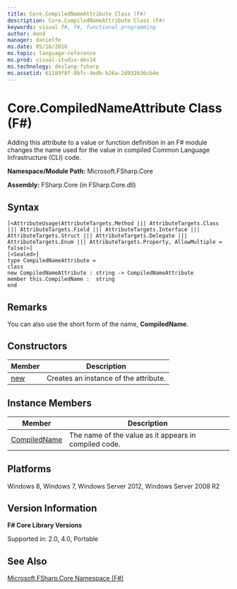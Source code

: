 ```yaml
---
title: Core.CompiledNameAttribute Class (F#)
description: Core.CompiledNameAttribute Class (F#)
keywords: visual f#, f#, functional programming
author: dend
manager: danielfe
ms.date: 05/16/2016
ms.topic: language-reference
ms.prod: visual-studio-dev14
ms.technology: devlang-fsharp
ms.assetid: 61189f8f-8bfc-4edb-b26a-2d932b36cb4e 
---
```


# Core.CompiledNameAttribute Class (F#)

Adding this attribute to a value or function definition in an F# module changes the name used for the value in compiled Common Language Infrastructure (CLI) code.

**Namespace/Module Path:** Microsoft.FSharp.Core

**Assembly:** FSharp.Core (in FSharp.Core.dll)


## Syntax

```
[<AttributeUsage(AttributeTargets.Method ||| AttributeTargets.Class ||| AttributeTargets.Field ||| AttributeTargets.Interface ||| AttributeTargets.Struct ||| AttributeTargets.Delegate ||| AttributeTargets.Enum ||| AttributeTargets.Property, AllowMultiple = false)>]
[<Sealed>]
type CompiledNameAttribute =
class
new CompiledNameAttribute : string -> CompiledNameAttribute
member this.CompiledName :  string
end
```

## Remarks
You can also use the short form of the name, **CompiledName**.


## Constructors


|Member|Description|
|------|-----------|
|[new](https://msdn.microsoft.com/library/3806f495-1fbb-4d76-a2d2-1b605381d305)|Creates an instance of the attribute.|

## Instance Members


|Member|Description|
|------|-----------|
|[CompiledName](https://msdn.microsoft.com/library/6071b806-c46d-4680-b3ce-ed7e0251b6b4)|The name of the value as it appears in compiled code.|

## Platforms
Windows 8, Windows 7, Windows Server 2012, Windows Server 2008 R2


## Version Information
**F# Core Library Versions**

Supported in: 2.0, 4.0, Portable




## See Also
[Microsoft.FSharp.Core Namespace &#40;F&#35;&#41;](Microsoft.FSharp.Core-Namespace-%5BFSharp%5D.md)

